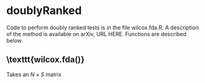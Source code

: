 # doublyRanked
 Code to perform doubly ranked tests is in the file wilcox.fda.R. A description of the method is available on arXiv, URL HERE. Functions are described below.

 ## \texttt{wilcox.fda()}
 Takes an $N\times S$ matrix
